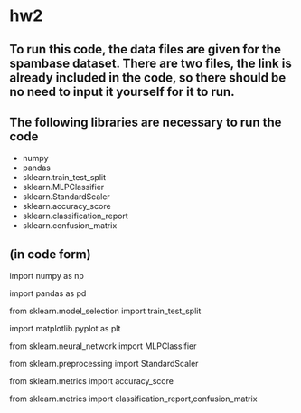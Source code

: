 # hw2

## To run this code, the data files are given for the spambase dataset. There are two files, the link is already included in the code, so there should be no need to input it yourself for it to run.

## The following libraries are necessary to run the code 
- numpy
- pandas
- sklearn.train_test_split
- sklearn.MLPClassifier
- sklearn.StandardScaler
- sklearn.accuracy_score
- sklearn.classification_report
- sklearn.confusion_matrix

## (in code form)

import numpy as np

import pandas as pd

from sklearn.model_selection import train_test_split

import matplotlib.pyplot as plt

from sklearn.neural_network import MLPClassifier

from sklearn.preprocessing import StandardScaler

from sklearn.metrics import accuracy_score

from sklearn.metrics import classification_report,confusion_matrix
